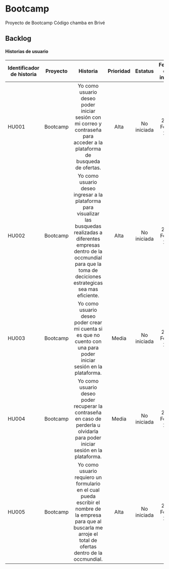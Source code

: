 # Bootcamp
Proyecto de Bootcamp  Código chamba en Brivé

## Backlog
#### Historias de usuario

| Identificador de historia| Proyecto  | Historia | Prioridad | Estatus | Fecha de inicio | Sprint |
| ------------------ |:---------:|:--------:|:---------:|:-------:|:--------:|-------:|
| HU001              | Bootcamp | Yo como usuario deseo poder iniciar sesión con mi correo y contraseña para acceder a la plataforma de busqueda de ofertas. | Alta | No iniciada | 28-Feb-22 | Sprint 1 |
| HU002              | Bootcamp | Yo como usuario deseo ingresar a la plataforma para visualizar las busquedas realizadas a diferentes empresas dentro de la occmundial para que la toma de deciciones estrategicas sea mas eficiente. | Alta | No iniciada | 28-Feb-22 | Sprint 1 |
| HU003              | Bootcamp | Yo como usuario deseo poder crear mi cuenta si es que no cuento con una para poder iniciar sesión en la plataforma. | Media | No iniciada | 28-Feb-22 | Sprint 1 |
| HU004              | Bootcamp | Yo como usuario deseo poder recuperar la contraseña en caso de perderla u olvidarla para poder iniciar sesión en la plataforma. | Media | No iniciada | 28-Feb-22 | Sprint 1 |
| HU005              | Bootcamp | Yo como usuario requiero un formulario en el cual pueda escribir el nombre de la empresa para que al buscarla  me arroje el total de ofertas dentro de la occmundial. | Alta | No iniciada | 28-Feb-22 | Sprint 1 |
